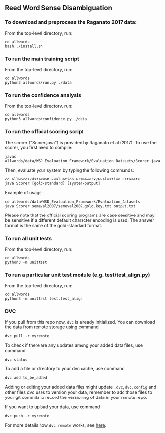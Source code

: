 Reed Word Sense Disambiguation
------------------------------

### To download and preprocess the Raganato 2017 data:

From the top-level directory, run:

    cd allwords
    bash ./install.sh

### To run the main training script

From the top-level directory, run:

    cd allwords
    python3 allwords/run.py ./data

### To run the confidence analysis

From the top-level directory, run:
	
    cd allwords
    python3 allwords/confidence.py ./data    

### To run the official scoring script

The scorer ("Scorer.java") is provided by Raganato et al (2017).
To use the scorer, you first need to compile:

	javac allwords/data/WSD_Evaluation_Framework/Evaluation_Datasets/Scorer.java

Then, evaluate your system by typing the following commands: 

    cd allwords/data/WSD_Evaluation_Framework/Evaluation_Datasets
    java Scorer [gold-standard] [system-output]

Example of usage:

	cd allwords/data/WSD_Evaluation_Framework/Evaluation_Datasets
	java Scorer semeval2007/semeval2007.gold.key.txt output.txt

Please note that the official scoring programs are case sensitive and may be
sensitive if a different default character encoding is used.  The answer
format is the same of the gold-standard format. 

### To run all unit tests

From the top-level directory, run: 
    
    cd allwords
    python3 -m unittest

### To run a particular unit test module (e.g. test/test_align.py)

From the top-level directory, run:

    cd allwords
    python3 -m unittest test.test_align
    
### DVC

If you pull from this repo now, `dvc` is already initialized.
You can download the data from remote storage using command

	dvc pull -r myremote

To check if there are any updates among your added data files, use command

	dvc status

To add a file or directory to your dvc cache, use command

	dvc add to_be_added

Adding or editing your added data files might update `.dvc`, `dvc.config` and other
files dvc uses to version your data, remember to add those files to your git commits
to record the versioning of data in your remote repo.

If you want to upload your data, use command

	dvc push -r myremote

For more details how `dvc remote` works, see [here](https://dvc.org/doc/command-reference/remote#remote).
    
